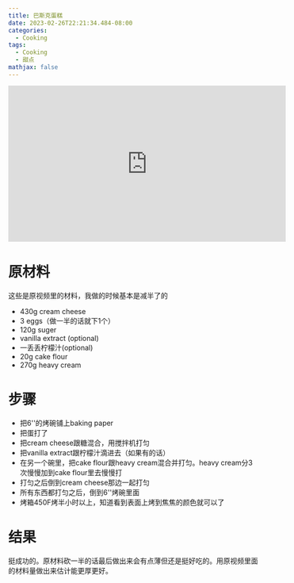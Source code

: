 ```yaml
---
title: 巴斯克蛋糕
date: 2023-02-26T22:21:34.484-08:00
categories:
  - Cooking
tags:
  - Cooking
  - 甜点
mathjax: false
---
```

<iframe width="560" height="315" src="https://www.youtube.com/embed/uAjNXGhSDzc" title="YouTube video player" frameborder="0" allow="accelerometer; autoplay; clipboard-write; encrypted-media; gyroscope; picture-in-picture; web-share" allowfullscreen></iframe>





# 原材料

这些是原视频里的材料，我做的时候基本是减半了的

- 430g cream cheese
- 3 eggs（做一半的话就下1个）
- 120g suger
- vanilla extract (optional)
- 一丢丢柠檬汁(optional)
- 20g cake flour
- 270g heavy cream

# 步骤

- 把6''的烤碗铺上baking paper
- 把蛋打了
- 把cream cheese跟糖混合，用搅拌机打匀
- 把vanilla extract跟柠檬汁滴进去（如果有的话）
- 在另一个碗里，把cake flour跟heavy cream混合并打匀。heavy cream分3次慢慢加到cake flour里去慢慢打
- 打匀之后倒到cream cheese那边一起打匀
- 所有东西都打匀之后，倒到6''烤碗里面
- 烤箱450F烤半小时以上，知道看到表面上烤到焦焦的颜色就可以了

# 结果

挺成功的。原材料砍一半的话最后做出来会有点薄但还是挺好吃的。用原视频里面的材料量做出来估计能更厚更好。




